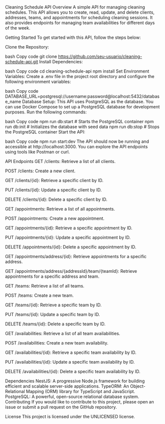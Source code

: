 Cleaning Schedule API
Overview
A simple API for managing cleaning schedules. This API allows you to create, read, update, and delete clients, addresses, teams, and appointments for scheduling cleaning sessions. It also provides endpoints for managing team availabilities for different days of the week.

Getting Started
To get started with this API, follow the steps below:

Clone the Repository:

bash
Copy code
git clone https://github.com/seu-usuario/cleaning-schedule-api.git
Install Dependencies:

bash
Copy code
cd cleaning-schedule-api
npm install
Set Environment Variables:
Create a .env file in the project root directory and configure the following environment variables:

bash
Copy code
DATABASE_URL=postgresql://username:password@localhost:5432/database_name
Database Setup:
This API uses PostgreSQL as the database. You can use Docker Compose to set up a PostgreSQL database for development purposes. Run the following commands:

bash
Copy code
npm run db:start   # Starts the PostgreSQL container
npm run db:init    # Initializes the database with seed data
npm run db:stop    # Stops the PostgreSQL container
Start the API:

bash
Copy code
npm run start:dev
The API should now be running and accessible at http://localhost:3000. You can explore the API endpoints using tools like Postman or curl.

API Endpoints
GET /clients: Retrieve a list of all clients.

POST /clients: Create a new client.

GET /clients/{id}: Retrieve a specific client by ID.

PUT /clients/{id}: Update a specific client by ID.

DELETE /clients/{id}: Delete a specific client by ID.

GET /appointments: Retrieve a list of all appointments.

POST /appointments: Create a new appointment.

GET /appointments/{id}: Retrieve a specific appointment by ID.

PUT /appointments/{id}: Update a specific appointment by ID.

DELETE /appointments/{id}: Delete a specific appointment by ID.

GET /appointments/address/{id}: Retrieve appointments for a specific address.

GET /appointments/address/{addressId}/team/{teamId}: Retrieve appointments for a specific address and team.

GET /teams: Retrieve a list of all teams.

POST /teams: Create a new team.

GET /teams/{id}: Retrieve a specific team by ID.

PUT /teams/{id}: Update a specific team by ID.

DELETE /teams/{id}: Delete a specific team by ID.

GET /availabilities: Retrieve a list of all team availabilities.

POST /availabilities: Create a new team availability.

GET /availabilities/{id}: Retrieve a specific team availability by ID.

PUT /availabilities/{id}: Update a specific team availability by ID.

DELETE /availabilities/{id}: Delete a specific team availability by ID.

Dependencies
NestJS: A progressive Node.js framework for building efficient and scalable server-side applications.
TypeORM: An Object-Relational Mapping (ORM) library for TypeScript and JavaScript.
PostgreSQL: A powerful, open-source relational database system.
Contributing
If you would like to contribute to this project, please open an issue or submit a pull request on the GitHub repository.

License
This project is licensed under the UNLICENSED license.